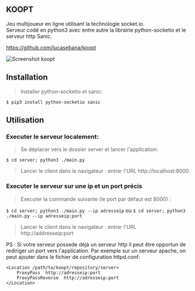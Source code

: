 KOOPT
-----
Jeu multijoueur en ligne utilisant la technologie socket.io.<br/>
Serveur codé en python3 avec entre autre la librairie python-socketio et le serveur http Sanic.

https://github.com/lucasebana/koopt

![Screenshot koopt](https://i.imgur.com/iSYoncU.png)


Installation
------------

> Installer python-socketio et sanic:

`$ pip3 install python-socketio sanic`

Utilisation
-----------

### Executer le serveur localement: 
> Se déplacer vers le dossier server et lancer l'application:

`$ cd server; python3 ./main.py`

> Lancer le client dans le navigateur : 
entrer l'URL http://localhost:8000

### Executer le serveur sur une ip et un port précis
> Executer la commande suivante (le port par défaut est 8000) : 

`$ cd server; python3 ./main.py --ip adresseip`
ou
`$ cd server; python3 ./main.py --ip adresseip:port`

> Lancer le client dans le navigateur : 
entrer l'URL http://addresseip:port

PS : Si votre serveur possede déjà un serveur http il peut être opportun de rediriger un port vers l'application.
Par exemple sur un serveur apache, on peut ajouter dans le fichier de configuration httpd.conf:

```
<Location /path/to/koopt/repository/server>  
    ProxyPass  http://adresseip:port  
    ProxyPassReverse  http://adresseip:port  
</Location>  
```
